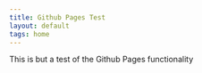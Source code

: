 ```yaml
---
title: Github Pages Test
layout: default
tags: home
---
```


This is but a test of the Github Pages functionality
